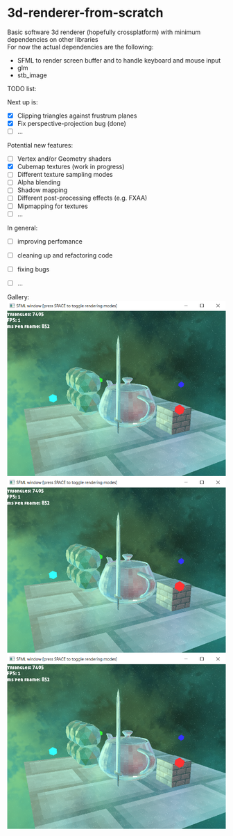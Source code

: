 # 3d-renderer-from-scratch
Basic software 3d renderer (hopefully crossplatform) with minimum dependencies on other libraries  
For now the actual dependencies are the following:  
- SFML to render screen buffer and to handle keyboard and mouse input
- glm
- stb_image

TODO list:

Next up is: 
- [x] Clipping triangles against frustrum planes
- [x] Fix perspective-projection bug (done)
- [ ] ...

Potential new features:
- [ ] Vertex and/or Geometry shaders
- [x] Cubemap textures (work in progress)
- [ ] Different texture sampling modes
- [ ] Alpha blending
- [ ] Shadow mapping
- [ ] Different post-processing effects (e.g. FXAA)
- [ ] Mipmapping for textures
- [ ] ...

In general:
- [ ] improving perfomance
- [ ] cleaning up and refactoring code
- [ ] fixing bugs
- [ ] ...


Gallery:
![alt text](img.png)
![alt text](img.png)
![alt text](img.png)
